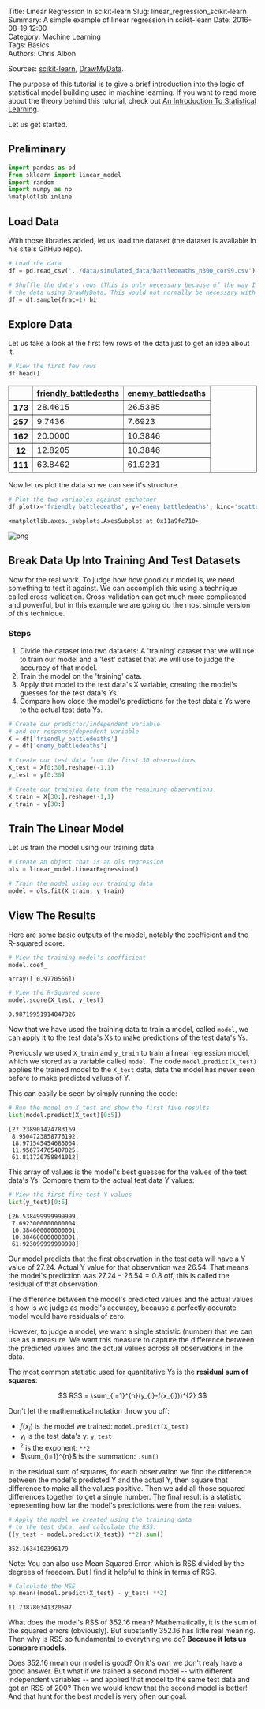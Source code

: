 Title: Linear Regression In scikit-learn
Slug: linear_regression_scikit-learn  
Summary: A simple example of linear regression in scikit-learn
Date: 2016-08-19 12:00  
Category: Machine Learning  
Tags: Basics  
Authors: Chris Albon  

Sources: [scikit-learn](http://scikit-learn.org/stable/auto_examples/linear_model/plot_ols.html#example-linear-model-plot-ols-py), [DrawMyData](http://robertgrantstats.co.uk/drawmydata.html).

The purpose of this tutorial is to give a brief introduction into the logic of statistical model building used in machine learning. If you want to read more about the theory behind this tutorial, check out [An Introduction To Statistical Learning](http://amzn.to/2izeMLi).

Let us get started.

## Preliminary


```python
import pandas as pd
from sklearn import linear_model
import random
import numpy as np
%matplotlib inline
```

## Load Data

With those libraries added, let us load the dataset (the dataset is avaliable in his site's GitHub repo).


```python
# Load the data
df = pd.read_csv('../data/simulated_data/battledeaths_n300_cor99.csv')

# Shuffle the data's rows (This is only necessary because of the way I created
# the data using DrawMyData. This would not normally be necessary with a real analysis).
df = df.sample(frac=1) hi
```

## Explore Data

Let us take a look at the first few rows of the data just to get an idea about it.


```python
# View the first few rows
df.head()
```




<div>
<table border="1" class="dataframe">
  <thead>
    <tr style="text-align: right;">
      <th></th>
      <th>friendly_battledeaths</th>
      <th>enemy_battledeaths</th>
    </tr>
  </thead>
  <tbody>
    <tr>
      <th>173</th>
      <td>28.4615</td>
      <td>26.5385</td>
    </tr>
    <tr>
      <th>257</th>
      <td>9.7436</td>
      <td>7.6923</td>
    </tr>
    <tr>
      <th>162</th>
      <td>20.0000</td>
      <td>10.3846</td>
    </tr>
    <tr>
      <th>12</th>
      <td>12.8205</td>
      <td>10.3846</td>
    </tr>
    <tr>
      <th>111</th>
      <td>63.8462</td>
      <td>61.9231</td>
    </tr>
  </tbody>
</table>
</div>



Now let us plot the data so we can see it's structure.


```python
# Plot the two variables against eachother
df.plot(x='friendly_battledeaths', y='enemy_battledeaths', kind='scatter')
```




    <matplotlib.axes._subplots.AxesSubplot at 0x11a9fc710>





![png]({filename}/images/linear_regression_scikitlearn/output_12_1.png)

## Break Data Up Into Training And Test Datasets

Now for the real work. To judge how how good our model is, we need something to test it against. We can accomplish this using a technique called cross-validation. Cross-validation can get much more complicated and powerful, but in this example we are going do the most simple version of this technique.

### Steps

1. Divide the dataset into two datasets: A 'training' dataset that we will use to train our model and a 'test' dataset that we will use to judge the accuracy of that model.
2. Train the model on the 'training' data.
3. Apply that model to the test data's X variable, creating the model's guesses for the test data's Ys.
4. Compare how close the model's predictions for the test data's Ys were to the actual test data Ys.


```python
# Create our predictor/independent variable
# and our response/dependent variable
X = df['friendly_battledeaths']
y = df['enemy_battledeaths']

# Create our test data from the first 30 observations
X_test = X[0:30].reshape(-1,1)
y_test = y[0:30]

# Create our training data from the remaining observations
X_train = X[30:].reshape(-1,1)
y_train = y[30:]
```

## Train The Linear Model

Let us train the model using our training data.


```python
# Create an object that is an ols regression
ols = linear_model.LinearRegression()
```


```python
# Train the model using our training data
model = ols.fit(X_train, y_train)
```

## View The Results

Here are some basic outputs of the model, notably the coefficient and the R-squared score.


```python
# View the training model's coefficient
model.coef_
```




    array([ 0.9770556])




```python
# View the R-Squared score
model.score(X_test, y_test)
```




    0.98719951914847326



Now that we have used the training data to train a model, called `model`, we can apply it to the test data's Xs to make predictions of the test data's Ys.

Previously we used `X_train` and `y_train` to train a linear regression model, which we stored as a variable called `model`. The code `model.predict(X_test)` applies the trained model to the `X_test` data, data the model has never seen before to make predicted values of Y.

This can easily be seen by simply running the code:


```python
# Run the model on X_test and show the first five results
list(model.predict(X_test)[0:5])
```




    [27.238901424783169,
     8.9504723858776192,
     18.971545454685064,
     11.956774765407825,
     61.811720758841012]



This array of values is the model's best guesses for the values of the test data's Ys. Compare them to the actual test data Y values:


```python
# View the first five test Y values
list(y_test)[0:5]
```




    [26.538499999999999,
     7.6923000000000004,
     10.384600000000001,
     10.384600000000001,
     61.923099999999998]



Our model predicts that the first observation in the test data will have a Y value of 27.24. Actual Y value for that observation was 26.54. That means the model's prediction was $27.24 - 26.54 = 0.8$ off, this is called the residual of that observation.

The difference between the model's predicted values and the actual values is how is we judge as model's accuracy, because a perfectly accurate model would have residuals of zero.

However, to judge a model, we want a single statistic (number) that we can use as a measure. We want this measure to capture the difference between the predicted values and the actual values across all observations in the data.

The most common statistic used for quantitative Ys is the **residual sum of squares**:

$$ RSS = \sum_{i=1}^{n}(y_{i}-f(x_{i}))^{2} $$

Don't let the mathematical notation throw you off:

 - $f(x_{i})$ is the model we trained: `model.predict(X_test)`
 - $y_{i}$ is the test data's y: `y_test`
 - $^{2}$ is the exponent: `**2`
 - $\sum_{i=1}^{n}$ is the summation: `.sum()`

In the residual sum of squares, for each observation we find the difference between the model's predicted Y and the actual Y, then square that difference to make all the values positive. Then we add all those squared differences together to get a single number. The final result is a statistic representing how far the model's predictions were from the real values.


```python
# Apply the model we created using the training data
# to the test data, and calculate the RSS.
((y_test - model.predict(X_test)) **2).sum()
```




    352.1634102396179



Note: You can also use Mean Squared Error, which is RSS divided by the degrees of freedom. But I find it helpful to think in terms of RSS.


```python
# Calculate the MSE
np.mean((model.predict(X_test) - y_test) **2)
```




    11.738780341320597



What does the model's RSS of 352.16 mean? Mathematically, it is the sum of the squared errors (obviously). But substantly 352.16 has little real meaning. Then why is RSS so fundamental to everything we do? **Because it lets us compare models.**

Does 352.16 mean our model is good? On it's own we don't realy have a good answer. But what if we trained a second model -- with different independent variables -- and applied that model to the same test data and got an RSS of 200? Then we would know that the second model is better! And that hunt for the best model is very often our goal.
